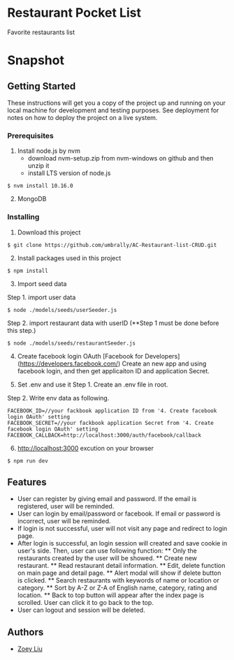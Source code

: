 # Restaurant Pocket List

Favorite restaurants list 

# Snapshot

## Getting Started

These instructions will get you a copy of the project up and running on your local machine for development and testing purposes. See deployment for notes on how to deploy the project on a live system.

### Prerequisites

1. Install node.js by nvm
    * download nvm-setup.zip from nvm-windows on github and then unzip it
    * install LTS version of node.js 
```
$ nvm install 10.16.0
```
2. MongoDB  

### Installing

1. Download this project 
```
$ git clone https://github.com/umbrally/AC-Restaurant-list-CRUD.git
```

2. Install packages used in this project
```
$ npm install
```

3. Import seed data

Step 1. import user data
```
$ node ./models/seeds/userSeeder.js
```
Step 2. import restaurant data with userID (**Step 1 must be done before this step.)
```
$ node ./models/seeds/restaurantSeeder.js
```
4. Create facebook login OAuth
[Facebook for Developers] (https://developers.facebook.com/)
Create an new app and using facebook login, and then get applicaiton ID and application Secret. 

5. Set .env and use it
Step 1. Create an .env file in root.

Step 2. Write env data as following. 
```
FACEBOOK_ID=//your fackbook application ID from '4. Create facebook login OAuth' setting
FACEBOOK_SECRET=//your fackbook application Secret from '4. Create facebook login OAuth' setting
FACEBOOK_CALLBACK=http://localhost:3000/auth/facebook/callback 
```

6. [http://localhost:3000](http://localhost:3000) excution on your browser
```
$ npm run dev
```


## Features

* User can register by giving email and password. If the email is registered, user will be reminded.
* User can login by email/password or facebook. If email or password is incorrect, user will be reminded. 
* If login is not successful, user will not visit any page and redirect to login page.
* After login is successful, an login session will created and save cookie in user's side. Then, user can use following function:
  ** Only the restaurants created by the user will be showed.
  ** Create new restaurant.
  ** Read restaurant detail information.
  ** Edit, delete function on main page and detail page.
  ** Alert modal will show if delete button is clicked. 
  ** Search restaurants with keywords of name or location or category.
  ** Sort by A-Z or Z-A of English name, category, rating and location.
  ** Back to top button will appear after the index page is scrolled. User can click it to go back to the top.  
* User can logout and session will be deleted.  

## Authors

* [Zoey Liu](https://github.com/umbrally) 
